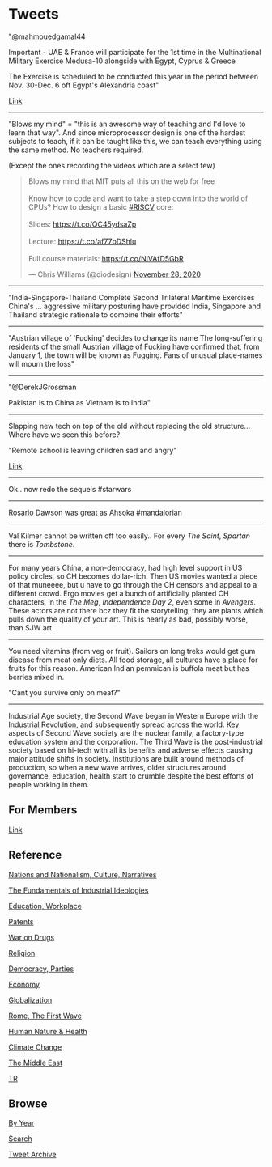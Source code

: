 # Tweets

"@mahmouedgamal44

Important - UAE & France will participate for the 1st time in the
Multinational Military Exercise Medusa-10 alongside with Egypt, Cyprus
& Greece

The Exercise is scheduled to be conducted this year in the period
between Nov. 30-Dec. 6 off Egypt's Alexandria coast"

[Link](https://twitter.com/mahmouedgamal44/status/1332659583828037632)

---

"Blows my mind" = "this is an awesome way of teaching and I'd love to
learn that way". And since microprocessor design is one of the hardest
subjects to teach, if it can be taught like this, we can teach
everything using the same method. No teachers required.

(Except the ones recording the videos which are a select few)

<blockquote class="twitter-tweet"><p lang="en" dir="ltr">Blows my mind that MIT puts all this on the web for free<br><br>Know how to code and want to take a step down into the world of CPUs? How to design a basic <a href="https://twitter.com/hashtag/RISCV?src=hash&amp;ref_src=twsrc%5Etfw">#RISCV</a> core:<br><br>Slides: <a href="https://t.co/QC45ydsaZp">https://t.co/QC45ydsaZp</a><br><br>Lecture: <a href="https://t.co/af77bDShlu">https://t.co/af77bDShlu</a><br><br>Full course materials: <a href="https://t.co/NiVAfD5GbR">https://t.co/NiVAfD5GbR</a></p>&mdash; Chris Williams (@diodesign) <a href="https://twitter.com/diodesign/status/1332507524403056641?ref_src=twsrc%5Etfw">November 28, 2020</a></blockquote> <script async src="https://platform.twitter.com/widgets.js" charset="utf-8"></script>

---

"India-Singapore-Thailand Complete Second Trilateral Maritime
Exercises China's ... aggressive military posturing have provided
India, Singapore and Thailand strategic rationale to combine their
efforts"

---

"Austrian village of 'Fucking' decides to change its name The
long-suffering residents of the small Austrian village of Fucking have
confirmed that, from January 1, the town will be known as
Fugging. Fans of unusual place-names will mourn the loss"

---

"@DerekJGrossman

Pakistan is to China as Vietnam is to India"

---

Slapping new tech on top of the old without replacing the old
structure... Where have we seen this before?

"Remote school is leaving children sad and angry"

[Link](https://www.washingtonpost.com/education/2020/11/27/remote-learning-emotional-toll/?arc404=true)

---

Ok.. now redo the sequels \#starwars

---

Rosario Dawson was great as Ahsoka #mandalorian

---

Val Kilmer cannot be written off too easily.. For every *The Saint*,
*Spartan* there is *Tombstone*. 

---

For many years China, a non-democracy, had high level support in US
policy circles, so CH becomes dollar-rich. Then US movies wanted a
piece of that muneeee, but u have to go through the CH censors and
appeal to a different crowd. Ergo movies get a bunch of artificially
planted CH characters, in the *The Meg*, *Independence Day 2*, even
some in *Avengers*. These actors are not there bcz they fit the
storytelling, they are plants which pulls down the quality of your
art. This is nearly as bad, possibly worse, than SJW art.

---

You need vitamins (from veg or fruit). Sailors on long treks would get
gum disease from meat only diets. All food storage, all cultures have
a place for fruits for this reason. American Indian pemmican is
buffola meat but has berries mixed in.

"Cant you survive only on meat?"

---

Industrial Age society, the Second Wave began in Western Europe with
the Industrial Revolution, and subsequently spread across the
world. Key aspects of Second Wave society are the nuclear family, a
factory-type education system and the corporation. The Third Wave is
the post-industrial society based on hi-tech with all its benefits and
adverse effects causing major attitude shifts in society. Institutions
are built around methods of production, so when a new wave arrives,
older structures around governance, education, health start to crumble
despite the best efforts of people working in them.

## For Members

[Link](https://thirdwave-members.herokuapp.com)

## Reference

[Nations and Nationalism, Culture, Narratives](/2013/02/nations-and-nationalism.md)

[The Fundamentals of Industrial Ideologies](/2011/04/fundamentals-of-industrial-ideologies.md)

[Education, Workplace](2017/09/education-workplace.md)

[Patents](/2018/09/patents.md)

[War on Drugs](/2019/11/war-on-drugs.md)

[Religion](/2015/04/god-religion.md)

[Democracy, Parties](/2016/11/democracy.md)

[Economy](/2018/05/economy.md)

[Globalization](/2018/09/globalization.md)

[Rome, The First Wave](/2017/12/rome.md)

[Human Nature & Health](/2020/07/human-nature.md)

[Climate Change](/2018/12/climate.md)

[The Middle East](/2019/07/middleeast.md)

[TR](../tr)

## Browse

[By Year](years.md)

[Search](search.html)

[Tweet Archive](/tweets/README.md)

